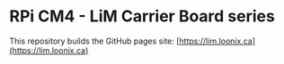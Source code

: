# RPi CM4 - LiM Carrier Board series

This repository builds the GitHub pages site: [https://lim.loonix.ca](https://lim.loonix.ca)
